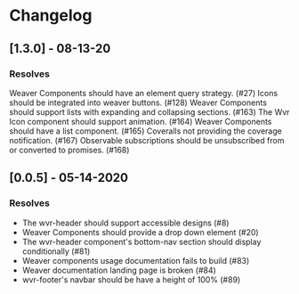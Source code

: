# Changelog

## [1.3.0] - 08-13-20
### Resolves

Weaver Components should have an element query strategy. (#27)
Icons should be integrated into weaver buttons. (#128)
Weaver Components should support lists with expanding and collapsing sections. (#163)
The Wvr Icon component should support animation. (#164)
Weaver Components should have a list component. (#165)
Coveralls not providing the coverage notification. (#167)
Observable subscriptions should be unsubscribed from or converted to promises. (#168)

## [0.0.5] - 05-14-2020
### Resolves

- The wvr-header should support accessible designs (#8)
- Weaver Components should provide a drop down element (#20)
- The wvr-header component's bottom-nav section should display conditionally (#81)
- Weaver components usage documentation fails to build (#83)
- Weaver documentation landing page is broken (#84)
- wvr-footer's navbar should be have a height of 100% (#89)